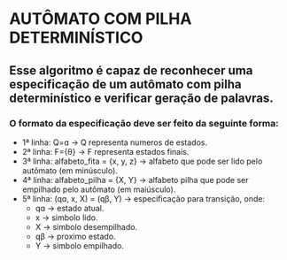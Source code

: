 # AUTÔMATO COM PILHA DETERMINÍSTICO

## Esse algoritmo é capaz de reconhecer uma especificação de um autômato com pilha determinístico e verificar geração de palavras.

### O formato da especificação deve ser feito da seguinte forma:

- 1ª linha: Q=ɑ -> Q representa numeros de estados.
- 2ª linha: F={θ} -> F representa estados finais.
- 3ª linha: alfabeto_fita = {x, y, z} -> alfabeto que pode ser lido pelo autômato (em minúsculo).
- 4ª linha: alfabeto_pilha = {X, Y} -> alfabeto pilha que pode ser empilhado pelo autômato (em maiúsculo).
- 5ª linha: (qɑ, x, X) = (qβ, Y) -> especificação para transição, onde:
    - qɑ -> estado atual.
    - x -> simbolo lido.
    - X -> simbolo desempilhado.
    - qβ -> proximo estado.
    - Y -> simbolo empilhado.
